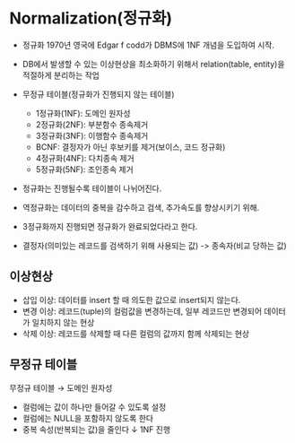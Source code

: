 # Normalization(정규화)
- 정규화 1970년 영국에 Edgar f codd가 DBMS에 1NF 개념을 도입하여 시작.
- DB에서 발생할 수 있는 이상현상을 최소화하기 위해서 relation(table, entity)을 적절하게 분리하는 작업
- 무정규 테이블(정규화가 진행되지 않는 테이블)
	- 1정규화(1NF): 도메인 원자성
	- 2정규화(2NF): 부분함수 종속제거
	- 3정규화(3NF): 이행함수 종속제거
	- BCNF: 결정자가 아닌 후보키를 제거(보이스, 코드 정규화)
	- 4정규화(4NF): 다치종속 제거
	- 5정규화(5NF): 조인종속 제거
	
- 정규화는 진행될수록 테이블이 나뉘어진다.
- 역정규화는 데이터의 중복을 감수하고 검색, 추가속도를 향상시키기 위해.
- 3정규화까지 진행되면 정규화가 완료되었다라고 한다.
- 결정자(의미있는 레코드를 검색하기 위해 사용되는 값) -> 종속자(비교 당하는 값)

## 이상현상
- 삽입 이상: 데이터를 insert 할 때 의도한 값으로 insert되지 않는다.
- 변경 이상: 레코드(tuple)의 컬럼값을 변경하는데, 일부 레코드만 변경되어 데이터가 일치하지 않는 현상
- 삭제 이상: 레코드를 삭제할 때 다른 컬럼의 값까지 함께 삭제되는 현상

## 무정규 테이블
무정규 테이블 → 도메인 원자성
  - 컬럼에는 값이 하나만 들어갈 수 있도록 설정
  - 컬럼에는 NULL을 포함하지 않도록 한다
  - 중복 속성(반복되는 값)을 줄인다
↓
1NF 진행